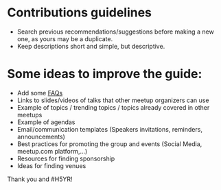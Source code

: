 # Contributions guidelines

- Search previous recommendations/suggestions before making a new one, as yours may be a duplicate.
- Keep descriptions short and simple, but descriptive.

# Some ideas to improve the guide: 
- Add some [FAQs](..//Organiser-Advice/FAQ.md)
- Links to slides/videos of talks that other meetup organizers can use 
- Example of topics / trending topics / topics already covered in other meetups 
- Example of agendas 
- Email/communication templates (Speakers invitations, reminders, announcements)
- Best practices for promoting the group and events (Social Media, meetup.com platform,…)
- Resources for finding sponsorship
- Ideas for finding venues

Thank you and #H5YR!  
